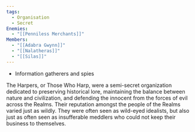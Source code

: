```yaml
---
tags:
  - Organisation
  - Secret
Enemies:
  - "[[Penniless Merchants]]"
Members:
  - "[[Adabra Gwynn]]"
  - "[[Nalatheras]]"
  - "[[Silas]]"
---
```

- Information gatherers and spies 

The Harpers, or Those Who Harp, were a semi-secret organization dedicated to preserving historical lore, maintaining the balance between nature and civilization, and defending the innocent from the forces of evil across the Realms. Their reputation amongst the people of the Realms varied just as wildly. They were often seen as wild-eyed idealists, but also just as often seen as insufferable meddlers who could not keep their business to themselves.
